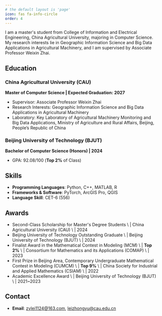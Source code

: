 ```yaml
---
# the default layout is 'page'
icon: fas fa-info-circle
order: 4
---
```


I am a master's student from College of Information and Electrical Engineering, China Agricultural University, majoring in Computer Science. My research interests lie in Geographic Information Science and Big Data Applications in Agricultural Machinery, and I am supervised by Associate Professor Weixin Zhai.
   

## Education  

### China Agricultural University (CAU)
**Master of Computer Science | Expected Graduation: 2027**  
- Supervisor: Associate Professor Weixin Zhai
- Research Interests: Geographic Information Science and Big Data Applications in Agricultural Machinery
- Laboratory: Key Laboratory of Agricultural Machinery Monitoring and Big Data Applications, Ministry of Agriculture and Rural Affairs, Beijing, People’s Republic of China

### Beijing University of Technology (BJUT)
**Bachelor of Computer Science (Honors) | 2024**  
- GPA: 92.08/100 (**Top 2%** of Class)  


## Skills  

- **Programming Languages**: Python, C++, MATLAB, R  
- **Frameworks & Software**: PyTorch, ArcGIS Pro, QGIS
- **Language Skill**: CET-6 (556)
  

## Awards 

- Second-Class Scholarship for Master's Degree Students \ | China Agricultural University (CAU) \ | 2024
- Beijing University of Technology Outstanding Graduate \ | Beijing University of Technology (BJUT) \ | 2024
- Finalist Award in the Mathematical Contest in Modeling (MCM) \ | **Top 2%** \ | Consortium for Mathematics and its Applications (COMAP) \ | 2023
- First Prize in Beijing Area, Contemporary Undergraduate Mathematical Contest in Modeling (CUMCM) \ | **Top 9%** \ | China Society for Industrial and Applied Mathematics (CSIAM) \ | 2022
- Academic Excellence Award \ | Beijing University of Technology (BJUT) \ | 2021~2023


## Contact  

- **Email**: zylei1124@163.com, leizhongyu@cau.edu.cn




